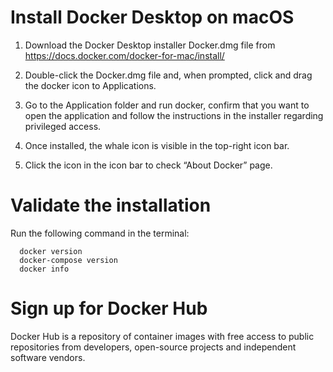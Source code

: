 # Install Docker Desktop on macOS

1. Download the Docker Desktop installer Docker.dmg file from https://docs.docker.com/docker-for-mac/install/

2. Double-click the Docker.dmg file and, when prompted, click and drag the docker icon to Applications.

3. Go to the Application folder and run docker, confirm that you want to open the application and follow the instructions in the installer regarding privileged access.

4. Once installed, the whale icon is visible in the top-right icon bar.

5. Click the icon in the icon bar to check “About Docker” page.

# Validate the installation

Run the following command in the terminal:

```
  docker version
  docker-compose version
  docker info
```

# Sign up for Docker Hub

Docker Hub is a repository of container images with free access to public repositories from developers, open-source projects and independent software vendors.
